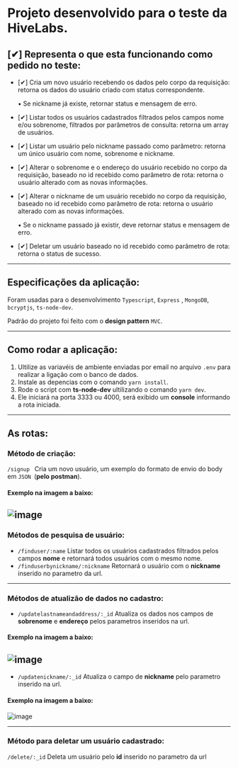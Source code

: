 # Projeto desenvolvido para o teste da HiveLabs.

## [✔] Representa o que esta funcionando como pedido no teste:

* [✔] Cria um novo usuário recebendo os dados pelo corpo da requisição: retorna os dados do usuário criado com status correspondente.
   
   ▪ Se nickname já existe, retornar status e mensagem de erro.  

* [✔] Listar todos os usuários cadastrados filtrados pelos campos nome e/ou sobrenome, filtrados por parâmetros de consulta: retorna um array de usuários.
 
* [✔] Listar um usuário pelo nickname passado como parâmetro: retorna um único usuário com nome, sobrenome e nickname.

* [✔] Alterar o sobrenome e o endereço do usuário recebido no corpo da requisição, baseado no id recebido como parâmetro de rota: retorna o usuário alterado com as novas 
informações.
* [✔] Alterar o nickname de um usuário recebido no corpo da requisição, baseado no id recebido como parâmetro de rota: retorna o usuário alterado com as novas informações.
  
  ▪ Se o nickname passado já existir, deve retornar status e mensagem de erro.  

* [✔] Deletar um usuário baseado no id recebido como parâmetro de rota: retorna o status de sucesso.
***
## Especificações da aplicação:

 Foram usadas para o desenvolvimento `Typescript`, `Express` ,  `MongoDB`,  `bcryptjs`, `ts-node-dev`.
 
 Padrão do projeto foi feito com o **design pattern** `MVC`.
 ***
 
 ## Como rodar a aplicação:
1. Ultilize as variavéis de ambiente enviadas por email no arquivo `.env` para realizar a ligação com o banco de dados.
2. Instale as depencias com o comando `yarn install`. 
 3. Rode o script com **ts-node-dev** ultilizando o comando `yarn dev`.
 4. Ele iniciará na porta 3333 ou 4000, será exibido um **console** informando a rota iniciada.
***
## As rotas:

### Método de criação:
`/signup `  Cria um novo usuário, um exemplo do formato de envio do body em `JSON `(**pelo postman**).

#### Exemplo na imagem a baixo:

![image](https://user-images.githubusercontent.com/72635601/128646952-edde1e83-3df7-4bcc-a8df-8cf9ecd8c5fa.png)
---
### Métodos de pesquisa de usuário:

* `/finduser/:name`  Listar todos os usuários cadastrados filtrados pelos campos **nome** e retornará todos usuários com o mesmo nome.
* `/finduserbynickname/:nickname`  Retornará o usuário com o **nickname** inserido no parametro da url.
---

### Métodos de atualizão de dados no cadastro:
 
* `/updatelastnameandaddress/:_id`  Atualiza os dados nos campos de **sobrenome** e **endereço** pelos parametros inseridos na url.

#### Exemplo na imagem a baixo:

![image](https://user-images.githubusercontent.com/72635601/128647467-6f2802f8-1c3d-48bd-bc23-a4515335b7b8.png)
 ---

* `/updatenickname/:_id`  Atualiza o campo de **nickname** pelo parametro inserido na url.

#### Exemplo na imagem a baixo:

![image](https://user-images.githubusercontent.com/72635601/128647518-7e52f332-1a3f-413a-b59f-c6f9f59ed7e5.png)

---

### Método para deletar um usuário cadastrado:

`/delete/:_id`  Deleta um usuário pelo **id** inserido no parametro da url
